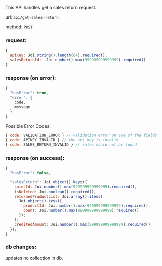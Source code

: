 This API handles get a sales return request.

url: `api/get-sales-return`

method: `POST`

### request: 
```js
{
  apiKey: Joi.string().length(64).required(),
  salesReturnId:  Joi.number().max(999999999999999).required()
}
```

### response (on error):
```js
{
  "hasError": true,
  "error": {
    code,
    message
  }
}
```

Possible Error Codes:
```js
{ code: VALIDATION_ERROR } // validation error on one of the fields
{ code: APIKEY_INVALID } // the api key is invalid
{ code: SALES_RETURN_INVALID } // sales could not be found

```

### response (on success):
```js
{
  "hasError": false,

  "salesReturn": Joi.object().keys({
    salesId: Joi.number().max(999999999999999).required(),
    isDeleted: Joi.boolean().required(),
    returnedProductList: Joi.array().items(
      Joi.object().keys({
        productId: Joi.number().max(999999999999999).required(),
        count: Joi.number().max(999999999999999).required()
      });
    );
    creditedAmount: Joi.number().max(999999999999999).required()
  });
}
```

### db changes:
updates no collection in db.